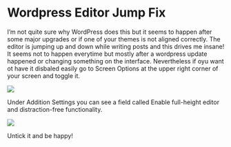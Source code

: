 # Wordpress Editor Jump Fix


I’m not quite sure why WordPress does this but it seems to happen after some major upgrades or if one of your themes is not aligned correctly. The editor is jumping up and down while writing posts and this drives me insane! It seems not to happen everytime but mostly after a wordpress update happened or changing something on the interface.
Nevertheless if oyu want ot have it disbaled easily go to Screen Options at the upper right corner of your screen and toggle it.

![](2017-05-19_15-06-35.png)

Under Addition Settings you can see a field called Enable full-height editor and distraction-free functionality.

![](2017-05-19_15-07-57.png)

Untick it and be happy!
